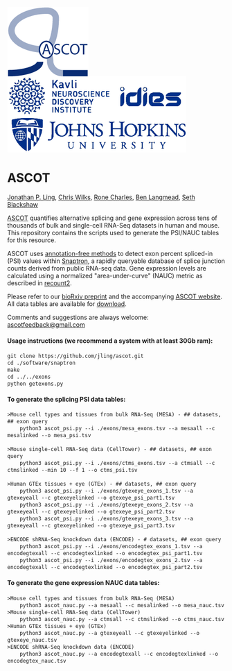 <img align="left" src="./imgs/logo.png">&nbsp;&nbsp;&nbsp;&nbsp;&nbsp;&nbsp;&nbsp;&nbsp;&nbsp;&nbsp;&nbsp;&nbsp;&nbsp;&nbsp;&nbsp;&nbsp;&nbsp;&nbsp;&nbsp;&nbsp;&nbsp;&nbsp;&nbsp;&nbsp;&nbsp;&nbsp;&nbsp;&nbsp;&nbsp;&nbsp;<img src="./imgs/jhu.png">

# ASCOT

[Jonathan P. Ling](https://scholar.google.com/citations?user=dGBD72YAAAAJ), [Chris Wilks](https://github.com/ChristopherWilks), [Rone Charles](https://github.com/ch4rr0), [Ben Langmead](http://www.langmead-lab.org/), [Seth Blackshaw](http://neuroscience.jhu.edu/research/faculty/7)

[ASCOT](http://ascot.cs.jhu.edu) quantifies alternative splicing and gene expression across tens of thousands of bulk and single-cell RNA-Seq datasets in human and mouse. This repository contains the scripts used to generate the PSI/NAUC tables for this resource.

ASCOT uses [annotation-free methods](http://www.biorxiv.org/) to detect exon percent spliced-in (PSI) values within [Snaptron](http://snaptron.cs.jhu.edu/), a rapidly queryable database of splice junction counts derived from public RNA-seq data. Gene expression levels are calculated using a normalized "area-under-curve" (NAUC) metric as described in [recount2](http://google.com).

Please refer to our [bioRxiv preprint](http://www.biorxiv.org/) and the accompanying [ASCOT website](http://ascot.cs.jhu.edu). All data tables are available for [download](http://ascot.cs.jhu.edu/data).

Comments and suggestions are always welcome: [ascotfeedback@gmail.com](ascotfeedback@gmail.com)

#### Usage instructions (we recommend a system with at least 30Gb ram):
```
git clone https://github.com/jling/ascot.git
cd ./software/snaptron
make
cd ../../exons
python getexons.py
```

#### To generate the splicing PSI data tables:
```
>Mouse cell types and tissues from bulk RNA-Seq (MESA) - ## datasets, ## exon query
    python3 ascot_psi.py --i ./exons/mesa_exons.tsv --a mesaall --c mesalinked --o mesa_psi.tsv

>Mouse single-cell RNA-Seq data (CellTower) - ## datasets, ## exon query
    python3 ascot_psi.py --i ./exons/ctms_exons.tsv --a ctmsall --c ctmslinked --min 10 --f 1 --o ctms_psi.tsv

>Human GTEx tissues + eye (GTEx) - ## datasets, ## exon query
    python3 ascot_psi.py --i ./exons/gtexeye_exons_1.tsv --a gtexeyeall --c gtexeyelinked --o gtexeye_psi_part1.tsv
    python3 ascot_psi.py --i ./exons/gtexeye_exons_2.tsv --a gtexeyeall --c gtexeyelinked --o gtexeye_psi_part2.tsv
    python3 ascot_psi.py --i ./exons/gtexeye_exons_3.tsv --a gtexeyeall --c gtexeyelinked --o gtexeye_psi_part3.tsv

>ENCODE shRNA-Seq knockdown data (ENCODE) - # datasets, ## exon query
    python3 ascot_psi.py --i ./exons/encodegtex_exons_1.tsv --a encodegtexall --c encodegtexlinked --o encodegtex_psi_part1.tsv
    python3 ascot_psi.py --i ./exons/encodegtex_exons_2.tsv --a encodegtexall --c encodegtexlinked --o encodegtex_psi_part2.tsv
```

#### To generate the gene expression NAUC data tables:
```
>Mouse cell types and tissues from bulk RNA-Seq (MESA)
    python3 ascot_nauc.py --a mesaall --c mesalinked --o mesa_nauc.tsv
>Mouse single-cell RNA-Seq data (CellTower)
    python3 ascot_nauc.py --a ctmsall --c ctmslinked --o ctms_nauc.tsv
>Human GTEx tissues + eye (GTEx)
    python3 ascot_nauc.py --a gtexeyeall --c gtexeyelinked --o gtexeye_nauc.tsv
>ENCODE shRNA-Seq knockdown data (ENCODE)
    python3 ascot_nauc.py --a encodegtexall --c encodegtexlinked --o encodegtex_nauc.tsv
```
